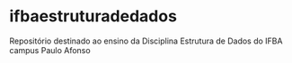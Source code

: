 # ifbaestruturadedados
Repositório destinado ao ensino da Disciplina Estrutura de Dados do IFBA campus Paulo Afonso

